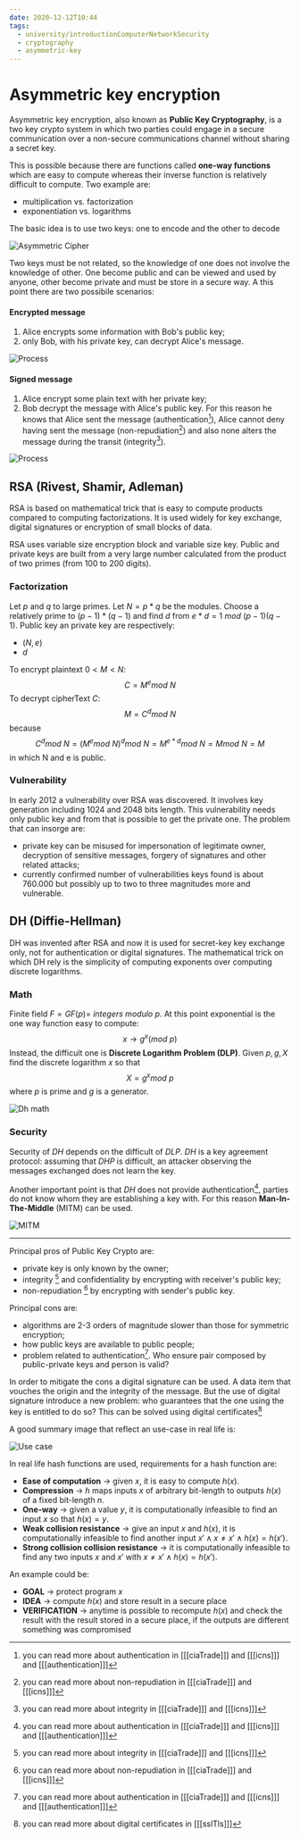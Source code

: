```yaml
---
date: 2020-12-12T10:44
tags:
  - university/introductionComputerNetworkSecurity
  - cryptography
  - asymmetric-key
---
```


# Asymmetric key encryption
Asymmetric key encryption, also known as **Public Key Cryptography**, is a two key crypto system in which two parties could engage in a secure communication over a non-secure communications channel without sharing a secret key.

This is possible because there are functions called **one-way functions** which are easy to compute whereas their inverse function is relatively difficult to compute. Two example are:

* multiplication vs. factorization
* exponentiation vs. logarithms

The basic idea is to use two keys: one to encode and the other to decode

![Asymmetric Cipher](./static/asymmetricCipher.png)

Two keys must be not related, so the knowledge of one does not involve the knowledge of other. One become public and can be viewed and used by anyone, other become private and must be store in a secure way. A this point there are two possibile scenarios:

#### Encrypted message

1. Alice encrypts some information with Bob's public key;
2. only Bob, with his private key, can decrypt Alice's message.

![Process](./static/encryptedMessage.png)

#### Signed message

1. Alice encrypt some plain text with her private key;
2. Bob decrypt the message with Alice's public key. For this reason he knows that Alice sent the message (authentication[^auth]), Alice cannot deny having sent the message (non-repudiation[^non-repudiation]) and also none alters the message during the transit (integrity[^integrity]). 

![Process](./static/signedMessage.png)

## RSA (Rivest, Shamir, Adleman)
RSA is based on mathematical trick that is easy to compute products compared to computing factorizations. It is used widely for key exchange, digital signatures or encryption of small blocks of data.

RSA uses variable size encryption block and variable size key. Public and private keys are built from a very large number calculated from the product of two primes (from 100 to 200 digits).

### Factorization
Let $p$ and $q$ to large primes. Let $N=p*q$ be the modules. Choose a relatively prime to $(p-1)*(q-1)$ and find $d$ from $e*d=1\ mod\ (p-1)(q-1)$. Public key an private key are respectively:

* $(N,e)$
* $d$

To encrypt plaintext $0<M<N$:
$$
C=M^e mod\ N
$$
To decrypt cipherText $C$:
$$
M=C^d mod\ N
$$
because
$$
C^d mod\ N=(M^e mod\ N)^d mod\ N=M^{e*d} mod\ N=M mod\ N=M
$$
in which N and e is public.

### Vulnerability
In early 2012 a vulnerability over RSA was discovered. It involves key generation including 1024 and 2048 bits length. This vulnerability needs only public key and from that is possible to get the private one. The problem that can insorge are:

* private key can be misused for impersonation of legitimate owner, decryption of sensitive messages, forgery of signatures and other related attacks;
* currently confirmed number of vulnerabilities keys found is about 760.000 but possibly up to two to three magnitudes more and vulnerable.

## DH (Diffie-Hellman)
DH was invented after RSA and now it is used for secret-key key exchange only, not for authentication or digital signatures. The mathematical trick on which DH rely is the simplicity of computing exponents over computing discrete logarithms.

### Math
Finite field $F=GF(p)=\ integers\ modulo\ p$. At this point exponential is the one way function easy to compute:
$$
x \to g^x (mod\ p)
$$
Instead, the difficult one is **Discrete Logarithm Problem (DLP)**. Given $p,g,X$ find the discrete logarithm $x$ so that
$$
X = g^x mod\ p
$$
where $p$ is prime and $g$ is a generator.

![Dh math](./static/dhMath.png)

### Security
Security of *DH* depends on the difficult of *DLP*. *DH* is a key agreement protocol: assuming that *DHP* is difficult, an attacker observing the messages exchanged does not learn the key.

Another important point is that *DH* does not provide authentication[^auth], parties do not know whom they are establishing a key with. For this reason **Man-In-The-Middle** (MITM) can be used.

![MITM](./static/mitm.png)

---

Principal pros of Public Key Crypto are:

* private key is only known by the owner;
* integrity [^integrity] and confidentiality by encrypting with receiver's public key;
* non-repudiation [^non-repudiation] by encrypting with sender's public key.

Principal cons are:

* algorithms are 2-3 orders of magnitude slower than those for symmetric encryption;
* how public keys are available to public people;
* problem related to authentication[^auth]. Who ensure pair composed by public-private keys and person is valid?

In order to mitigate the cons a digital signature can be used. A data item that vouches the origin and the integrity of the message. But the use of digital signature introduce a new problem: who guarantees that the one using the key is entitled to do so? This can be solved using digital certificates[^digitalCert]

A good summary image that reflect an use-case in real life is:

![Use case](./static/useCaseAsymmetric.png)

In real life hash functions are used, requirements for a hash function are:

* **Ease of computation** → given $x$, it is easy to compute $h(x)$.
* **Compression** → $h$ maps inputs $x$ of arbitrary bit-length to outputs $h(x)$ of a fixed bit-length $n$.
* **One-way** → given a value $y$, it is computationally infeasible to find an input $x$ so that $h(x)=y$.
* **Weak collision resistance** → give an input $x$ and $h(x)$, it is computationally  infeasible to find another input $x' \land x \neq x' \land h(x) = h(x')$.
* **Strong collision collision resistance** → it is computationally infeasible to find any two inputs $x$ and $x'$ with $x\neq x' \land h(x)=h(x')$.

An example could be:

* **GOAL** → protect program $x$
* **IDEA** → compute $h(x)$ and store result in a secure place
* **VERIFICATION** → anytime is possible to recompute $h(x)$ and check the result with the result stored in a secure place, if the outputs are different something was compromised

[^auth]: you can read more about authentication in [[[ciaTrade]]] and [[[icns]]] and [[[authentication]]]
[^non-repudiation]: you can read more about non-repudiation in [[[ciaTrade]]] and [[[icns]]]
[^integrity]: you can read more about integrity in [[[ciaTrade]]] and [[[icns]]]
[^digitalCert]: you can read more about digital certificates in [[[sslTls]]]

